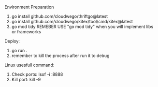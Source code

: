 Environment Preparation
1. go install github.com/cloudwego/thriftgo@latest
2. go install github.com/cloudwego/kitex/tool/cmd/kitex@latest
3. go mod tidy
REMEBER USE "go mod tidy" when you will implement libs or frameworks

Deploy:
1. go run .
2. remember to kill the process after run it to debug

Linux usesfull command:
1. Check ports: lsof -i :8888
2. Kill port: kill -9 <PID>
